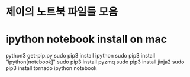 # 제이의 노트북 파일들 모음

# ipython notebook install on mac

  python3 get-pip.py
  sudo pip3 install ipython
  sudo pip3 install "ipython[notebook]"
  sudo pip3 install pyzmq
  sudo pip3 install jinja2
  sudo pip3 install tornado
  ipython notebook

